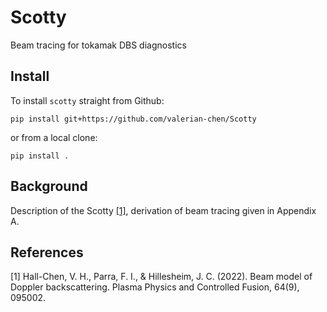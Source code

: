 Scotty
======

Beam tracing for tokamak DBS diagnostics


Install
-------

To install `scotty` straight from Github:

```
pip install git+https://github.com/valerian-chen/Scotty
```

or from a local clone:

```
pip install .
```

Background
-------
Description of the Scotty [[1]](#1), derivation of beam tracing given in Appendix A.

## References
<a id="1">[1]</a> 
Hall-Chen, V. H., Parra, F. I., & Hillesheim, J. C. (2022). 
Beam model of Doppler backscattering. 
Plasma Physics and Controlled Fusion, 64(9), 095002.

